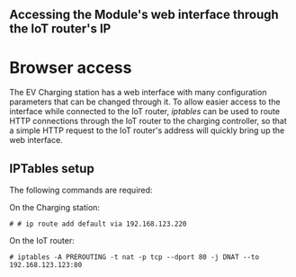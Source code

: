 Accessing the Module's web interface through the IoT router's IP
---

# Browser access

The EV Charging station has a web interface with many configuration parameters that can be changed through it.
To allow easier access to the interface while connected to the IoT router, *iptables* can be used to route HTTP connections
through the IoT router to the charging controller, so that a simple HTTP request to the IoT router's address will quickly bring up the web interface.

## IPTables setup

The following commands are required:

On the Charging station:

```
# # ip route add default via 192.168.123.220
```

On the IoT router:
```
# iptables -A PREROUTING -t nat -p tcp --dport 80 -j DNAT --to 192.168.123.123:80
```

